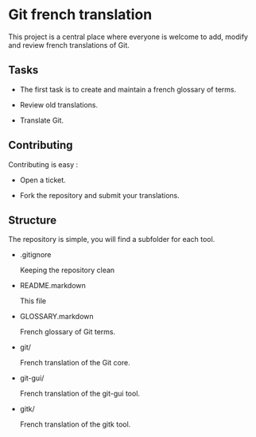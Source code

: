 # Git french translation

This project is a central place where everyone is welcome to add, modify and review french translations of Git.

Tasks
-----

* The first task is to create and maintain a french glossary of terms.

* Review old translations.

* Translate Git.


Contributing
------------

Contributing is easy :

* Open a ticket.

* Fork the repository and submit your translations.

Structure
--------

The repository is simple, you will find a subfolder for each tool.

* .gitignore

    Keeping the repository clean

* README.markdown

    This file

* GLOSSARY.markdown

    French glossary of Git terms.

* git/

    French translation of the Git core.

* git-gui/

    French translation of the git-gui tool.

* gitk/

    French translation of the gitk tool.
